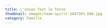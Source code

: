 ```yaml
---
title: L'union fait la force
thumbnail: images/team-spirit-2447163_640.jpg
category: Famille
---
```

